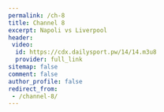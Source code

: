 ```yaml
---
permalink: /ch-8
title: Channel 8
excerpt: Napoli vs Liverpool
header:
 video:
  id: https://cdx.dailysport.pw/14/14.m3u8
  provider: full_link
sitemap: false
comment: false
author_profile: false
redirect_from:
 - /channel-8/
---
```

